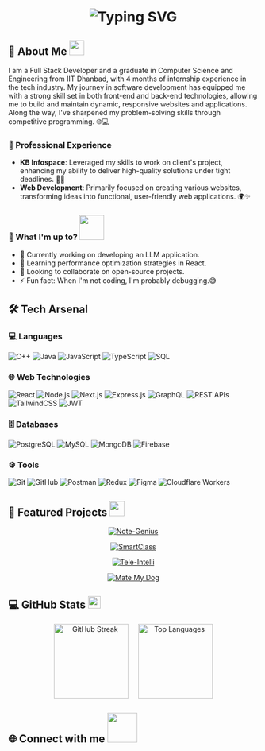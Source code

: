 <h1 align="center">
  <div align="center">
    <img src="https://readme-typing-svg.herokuapp.com?font=Fira+Code&weight=600&size=28&duration=4000&pause=1000&color=6A5ACD&center=true&vCenter=true&repeat=true&width=435&lines=Hi+👋+I'm+Neelansh;Full+Stack+Developer;Engineering+Tomorrow" alt="Typing SVG" />
  </div>
</h1>

## 💫 About Me <img src="https://media.giphy.com/media/WUlplcMpOCEmTGBtBW/giphy.gif" width="30">

I am a Full Stack Developer and a graduate in Computer Science and Engineering from IIT Dhanbad, with 4 months of internship experience in the tech industry. My journey in software development has equipped me with a strong skill set in both front-end and back-end technologies, allowing me to build and maintain dynamic, responsive websites and applications. Along the way, I've sharpened my problem-solving skills through competitive programming. 🌐💻

### 💼 Professional Experience
- **KB Infospace**: Leveraged my skills to work on client's project, enhancing my ability to deliver high-quality solutions under tight deadlines. 🏢🚀
- **Web Development**: Primarily focused on creating various websites, transforming ideas into functional, user-friendly web applications. 🌍✨

### 🌟 What I'm up to? <img src="https://media.giphy.com/media/mGcNjsfWAjY5AEZNw6/giphy.gif" width="50">
- 🔭 Currently working on developing an LLM application.
- 🌱 Learning performance optimization strategies in React.
- 👯 Looking to collaborate on open-source projects.
- ⚡ Fun fact: When I'm not coding, I'm probably debugging.😅

## 🛠️ Tech Arsenal

### 💻 Languages
<div align="left">
  <img src="https://img.shields.io/badge/c%2B%2B-%2300599C.svg?style=for-the-badge&logo=c%2B%2B&logoColor=white" alt="C++" />
  <img src="https://img.shields.io/badge/java-%23F7DF1E.svg?style=for-the-badge&logo=java&logoColor=white" alt="Java" />
  <img src="https://img.shields.io/badge/javascript-%23323330.svg?style=for-the-badge&logo=javascript&logoColor=%23F7DF1E" alt="JavaScript" />
  <img src="https://img.shields.io/badge/typescript-%23007ACC.svg?style=for-the-badge&logo=typescript&logoColor=white" alt="TypeScript" />
  <img src="https://img.shields.io/badge/sql-%2300A2A1.svg?style=for-the-badge&logo=mysql&logoColor=white" alt="SQL" />
</div>

### 🌐 Web Technologies
<div align="left">
  <img src="https://img.shields.io/badge/react-%2320232a.svg?style=for-the-badge&logo=react&logoColor=%2361DAFB" alt="React" />
  <img src="https://img.shields.io/badge/node.js-6DA55F?style=for-the-badge&logo=node.js&logoColor=white" alt="Node.js" />
  <img src="https://img.shields.io/badge/next-black?style=for-the-badge&logo=next.js&logoColor=white" alt="Next.js" />
  <img src="https://img.shields.io/badge/express.js-%23404d59.svg?style=for-the-badge&logo=express&logoColor=white" alt="Express.js" />
  <img src="https://img.shields.io/badge/graphql-E10098?style=for-the-badge&logo=graphql&logoColor=white" alt="GraphQL" />
  <img src="https://img.shields.io/badge/rest%20apis-%23F7DF1E.svg?style=for-the-badge&logo=swagger&logoColor=white" alt="REST APIs" />
  <img src="https://img.shields.io/badge/tailwindcss-%2338B2AC.svg?style=for-the-badge&logo=tailwind-css&logoColor=white" alt="TailwindCSS" />
  <img src="https://img.shields.io/badge/jwt-%23000000.svg?style=for-the-badge&logo=jwt&logoColor=white" alt="JWT" />
</div>

### 🗄️ Databases
<div align="left">
  <img src="https://img.shields.io/badge/postgresql-%23316192.svg?style=for-the-badge&logo=postgresql&logoColor=white" alt="PostgreSQL" />
  <img src="https://img.shields.io/badge/mysql-%234ea94b.svg?style=for-the-badge&logo=mysql&logoColor=white" alt="MySQL" />
  <img src="https://img.shields.io/badge/mongodb-%234ea94b.svg?style=for-the-badge&logo=mongodb&logoColor=white" alt="MongoDB" />
  <img src="https://img.shields.io/badge/firebase-%23039BE5.svg?style=for-the-badge&logo=firebase" alt="Firebase" />
</div>

### ⚙️ Tools
<div align="left">
  <img src="https://img.shields.io/badge/git-%23F05032.svg?style=for-the-badge&logo=git&logoColor=white" alt="Git" />
  <img src="https://img.shields.io/badge/github-%23121011.svg?style=for-the-badge&logo=github&logoColor=white" alt="GitHub" />
  <img src="https://img.shields.io/badge/postman-%23FF6C37.svg?style=for-the-badge&logo=postman&logoColor=white" alt="Postman" />
  <img src="https://img.shields.io/badge/redux-%2343B02A.svg?style=for-the-badge&logo=redux&logoColor=white" alt="Redux" />
  <img src="https://img.shields.io/badge/figma-%23F24E1E.svg?style=for-the-badge&logo=figma&logoColor=white" alt="Figma" />
  <img src="https://img.shields.io/badge/cloudflare%20workers-%23148FF3.svg?style=for-the-badge&logo=cloudflare&logoColor=white" alt="Cloudflare Workers" />
</div>

## 🚀 Featured Projects <img src="https://media.giphy.com/media/WUlplcMpOCEmTGBtBW/giphy.gif" width="30">

<div align="center">

[![Note-Genius](https://github-readme-stats.vercel.app/api/pin/?username=nerdyEther&repo=note-genius&theme=tokyonight&cache_seconds=1800)](https://note-genius99.vercel.app/)

[![SmartClass](https://github-readme-stats.vercel.app/api/pin/?username=nerdyEther&repo=Hackfest-Project-SmartClass&theme=tokyonight)](https://github.com/nerdyEther/Hackfest-Project-SmartClass)

[![Tele-Intelli](https://github-readme-stats.vercel.app/api/pin/?username=nerdyEther&repo=tele-intelli&theme=tokyonight&cache_seconds=1800)](https://github.com/nerdyEther/tele-intelli)

[![Mate My Dog](https://github-readme-stats.vercel.app/api/pin/?username=nerdyEther&repo=mate_my_dog&theme=tokyonight&cache_seconds=1800)](https://github.com/nerdyEther/mate_my_dog)

</div>

## 💻 GitHub Stats <img src="https://media.giphy.com/media/cj87CxfRtrUifF3Ryk/giphy.gif" width="25">
<div align="center" style="display: flex; justify-content: center; gap: 20px;">
  <img src="https://github-readme-streak-stats.herokuapp.com/?user=nerdyEther&theme=tokyonight&hide_border=false" alt="GitHub Streak" height="150" />
  <img src="https://github-readme-stats.vercel.app/api/top-langs/?username=nerdyEther&theme=tokyonight&hide_border=false&include_all_commits=false&count_private=true&layout=compact" alt="Top Languages" height="150" />
</div>

## 🌐 Connect with me <img src="https://media.giphy.com/media/LnQjpWaON8nhr21vNW/giphy.gif" width="60">
<div align="center">
  <a href="mailto:neelansh404@gmail.com">
    <img src="https://img.shields.io/badge/Gmail-D14836?style=for-the-badge&logo=gmail&logoColor=white" alt="G
